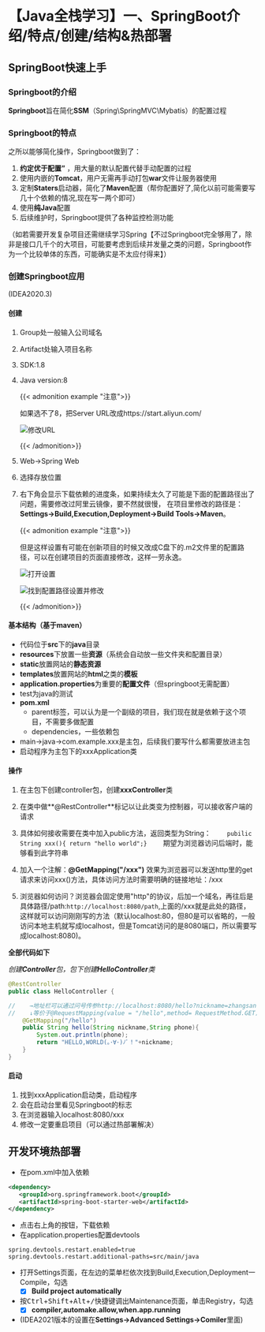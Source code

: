 # 【Java全栈学习】一、SpringBoot介绍/特点/创建/结构&热部署

## SpringBoot快速上手
### Springboot的介绍 
**Springboot**旨在简化**SSM**（Spring\SpringMVC\Mybatis）的配置过程

### Springboot的特点
之所以能够简化操作，Springboot做到了：
 1. **约定优于配置”** ，用大量的默认配置代替手动配置的过程
 2. 使用内嵌的**Tomcat**，用户无需再手动打包**war**文件让服务器使用
 3. 定制**Staters**启动器，简化了**Maven**配置（帮你配置好了,简化以前可能需要写几十个依赖的情况,现在写一两个即可）
 4. 使用**纯Java**配置
 5. 后续维护时，Springboot提供了各种监控检测功能

（如若需要开发复杂项目还需继续学习Spring【不过Springboot完全够用了，除非是接口几千个的大项目，可能要考虑到后续并发量之类的问题，Springboot作为一个比较单体的东西，可能确实是不太应付得来】）
### 创建Springboot应用
(IDEA2020.3)
#### 创建

1. Group处一般输入公司域名

2. Artifact处输入项目名称

3. SDK:1.8

4. Java version:8

   {{< admonition example "注意">}}

   如果选不了8，把Server URL改成https://start.aliyun.com/

   ![修改URL](https://cdn.jsdelivr.net/gh/B1ANKC-MOV/HttpImg@master/20240124/P21.528a2ac5z1s0.webp)

   {{< /admonition>}}

5. Web→Spring Web

6. 选择存放位置

7. 右下角会显示下载依赖的进度条，如果持续太久了可能是下面的配置路径出了问题，需要修改过阿里云镜像，要不然就很慢， 在项目里修改的路径是：**Settings→Build,Execution,Deployment→Build Tools→Maven**。

   {{< admonition example "注意">}}

   但是这样设置有可能在创新项目的时候又改成C盘下的.m2文件里的配置路径，可以在创建项目的页面直接修改，这样一劳永逸。

   ![打开设置](https://cdn.jsdelivr.net/gh/B1ANKC-MOV/HttpImg@master/20240124/P22.6qfnzmc5ojs.webp)

   ![找到配置路径设置并修改](https://cdn.jsdelivr.net/gh/B1ANKC-MOV/HttpImg@master/20240124/P23.61p5sbwnwyw0.webp)

   {{< /admonition>}}

#### 基本结构（基于maven）

* 代码位于**src**下的**java**目录
* **resources**下放置一些**资源**（系统会自动放一些文件夹和配置目录）
* **static**放置网站的**静态资源**
* **templates**放置网站的**html**之类的**模板**
* **application.properties**为重要的**配置文件**（但springboot无需配置）
* test为java的测试
* **pom.xml**
	+ parent标签，可以认为是一个副级的项目，我们现在就是依赖于这个项目，不需要多做配置
	+ dependencies，一些依赖包
* main→java→com.example.xxx是主包，后续我们要写什么都需要放进主包
* 启动程序为主包下的xxxApplication类

#### 操作
1. 在主包下创建controller包，创建**xxxController**类 

2. 在类中做**@RestController**标记以让此类变为控制器，可以接收客户端的请求

3. 具体如何接收需要在类中加入public方法，返回类型为String：
 ``` 	 pubilic String xxx(){ return "hello world";}     ```
期望为浏览器访问后端时，能够看到此字符串

4. 加入一个注解：**@GetMapping("/xxx")**
    效果为浏览器可以发送http里的get请求来访问xxx()方法，具体访问方法时需要明确的链接地址：/xxx

5. 浏览器如何访问？浏览器会固定使用"http"的协议，后加一个域名，再往后是具体路径/path:``` http://localhost:8080/path ```,上面的/xxx就是此处的路径，这样就可以访问刚刚写的方法（默认localhost:80，但80是可以省略的，一般访问本地主机就写成localhost，但是Tomcat访问的是8080端口，所以需要写成localhost:8080)。

**全部代码如下**

*创建**Controller**包，包下创建**HelloController**类*

```java
@RestController
public class HelloController {

//    →地址栏可以通过问号传参http://localhost:8080/hello?nickname=zhangsan
//    ↓等价于@RequestMapping(value = "/hello",method= RequestMethod.GET)
    @GetMapping("/hello")
    public String hello(String nickname,String phone){
        System.out.println(phone);
        return "HELLO,WORLD(｡･∀･)ﾉﾞ！"+nickname;
    }
}
```
#### 启动
1. 找到xxxApplication启动类，启动程序
2. 会在启动台里看见Springboot的标志
3. 在浏览器输入localhost:8080/xxx
4. 修改一定要重启项目（可以通过热部署解决）
## 开发环境热部署
- 在pom.xml中加入依赖
 ```xml
 <dependency>
 	<groupId>org.springframework.boot</groupId>
 	<artifactId>spring-boot-starter-web</artifactId>
 </dependency>
 ```
- 点击右上角的按钮，下载依赖
- 在application.properties配置devtools
```properties
spring.devtools.restart.enabled=true
spring.devtools.restart.additional-paths=src/main/java
```
- 打开Settings页面，在左边的菜单栏依次找到Build,Execution,Deployment一Compile，勾选
  - [x] **Build project automatically**
- 按<kbd>Ctrl</kbd>+<kbd>Shift</kbd>+<kbd>Alt</kbd>+<kbd>/</kbd>快捷键调出Maintenance页面，单击Registry，勾选
  - [x] **compiler,automake.allow,when.app.running**
- (IDEA2021版本的设置在**Settings→Advanced Settings→Comiler**里面)

